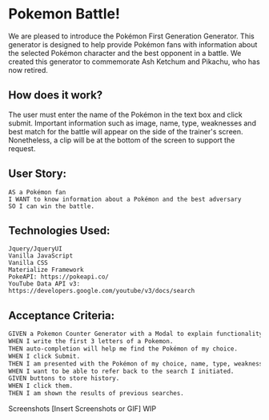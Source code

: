 # Pokemon Battle!

We are pleased to introduce the Pokémon First Generation Generator. This 
generator is designed to help provide Pokémon fans with information about 
the selected Pokémon character and the best opponent in a battle. We 
created this generator to commemorate Ash Ketchum and Pikachu, who has 
now retired.

## How does it work?
The user must enter the name of the Pokémon in the text box and click 
submit. Important information such as image, name, type, weaknesses and 
best match for the battle will appear on the side of the trainer's screen. 
Nonetheless, a clip will be at the bottom of the screen to support the 
request.

## User Story:
```
AS a Pokémon fan 
I WANT to know information about a Pokémon and the best adversary 
SO I can win the battle.
```

## Technologies Used:
```
Jquery/JqueryUI
Vanilla JavaScript
Vanilla CSS
Materialize Framework
PokeAPI: https://pokeapi.co/
YouTube Data API v3: https://developers.google.com/youtube/v3/docs/search
```

## Acceptance Criteria:
```md
GIVEN a Pokemon Counter Generator with a Modal to explain functionality
WHEN I write the first 3 letters of a Pokemon.
THEN auto-completion will help me find the Pokémon of my choice. 
WHEN I click Submit.
THEN I am presented with the Pokémon of my choice, name, type, weaknesses and a few adversaries as well as a youtube video.
WHEN I want to be able to refer back to the search I initiated.
GIVEN buttons to store history.
WHEN I click them.
THEN I am shown the results of previous searches.
```

Screenshots
[Insert Screenshots or GIF] WIP